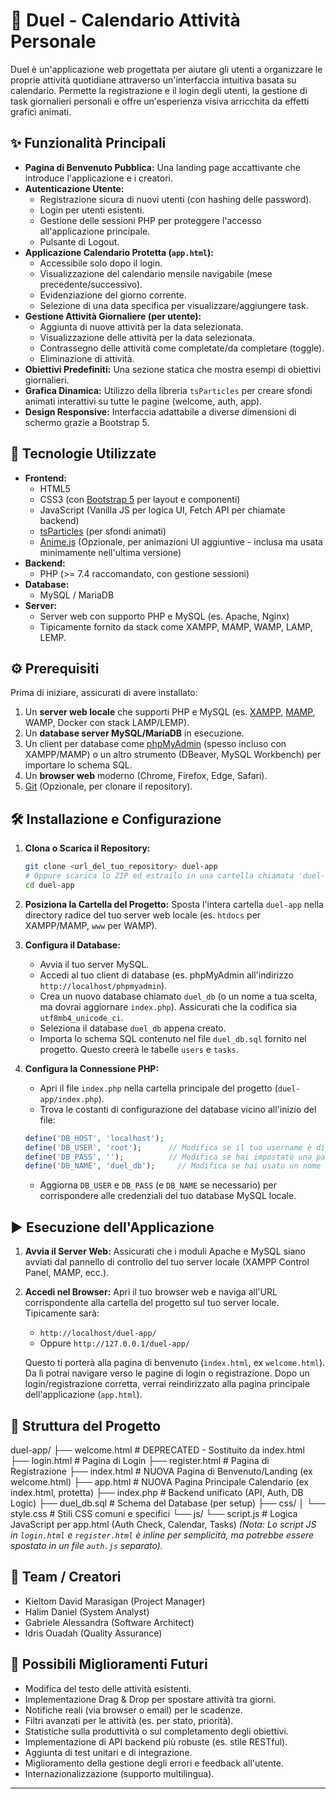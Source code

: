 
# 📅 Duel - Calendario Attività Personale

Duel è un'applicazione web progettata per aiutare gli utenti a organizzare le proprie attività quotidiane attraverso un'interfaccia intuitiva basata su calendario. Permette la registrazione e il login degli utenti, la gestione di task giornalieri personali e offre un'esperienza visiva arricchita da effetti grafici animati.

## ✨ Funzionalità Principali

*   **Pagina di Benvenuto Pubblica:** Una landing page accattivante che introduce l'applicazione e i creatori.
*   **Autenticazione Utente:**
    *   Registrazione sicura di nuovi utenti (con hashing delle password).
    *   Login per utenti esistenti.
    *   Gestione delle sessioni PHP per proteggere l'accesso all'applicazione principale.
    *   Pulsante di Logout.
*   **Applicazione Calendario Protetta (`app.html`):**
    *   Accessibile solo dopo il login.
    *   Visualizzazione del calendario mensile navigabile (mese precedente/successivo).
    *   Evidenziazione del giorno corrente.
    *   Selezione di una data specifica per visualizzare/aggiungere task.
*   **Gestione Attività Giornaliere (per utente):**
    *   Aggiunta di nuove attività per la data selezionata.
    *   Visualizzazione delle attività per la data selezionata.
    *   Contrassegno delle attività come completate/da completare (toggle).
    *   Eliminazione di attività.
*   **Obiettivi Predefiniti:** Una sezione statica che mostra esempi di obiettivi giornalieri.
*   **Grafica Dinamica:** Utilizzo della libreria `tsParticles` per creare sfondi animati interattivi su tutte le pagine (welcome, auth, app).
*   **Design Responsive:** Interfaccia adattabile a diverse dimensioni di schermo grazie a Bootstrap 5.

## 🚀 Tecnologie Utilizzate

*   **Frontend:**
    *   HTML5
    *   CSS3 (con [Bootstrap 5](https://getbootstrap.com/) per layout e componenti)
    *   JavaScript (Vanilla JS per logica UI, Fetch API per chiamate backend)
    *   [tsParticles](https://particles.js.org/) (per sfondi animati)
    *   [Anime.js](https://animejs.com/) (Opzionale, per animazioni UI aggiuntive - inclusa ma usata minimamente nell'ultima versione)
*   **Backend:**
    *   PHP (>= 7.4 raccomandato, con gestione sessioni)
*   **Database:**
    *   MySQL / MariaDB
*   **Server:**
    *   Server web con supporto PHP e MySQL (es. Apache, Nginx)
    *   Tipicamente fornito da stack come XAMPP, MAMP, WAMP, LAMP, LEMP.

## ⚙️ Prerequisiti

Prima di iniziare, assicurati di avere installato:

1.  Un **server web locale** che supporti PHP e MySQL (es. [XAMPP](https://www.apachefriends.org/), [MAMP](https://www.mamp.info/), WAMP, Docker con stack LAMP/LEMP).
2.  Un **database server MySQL/MariaDB** in esecuzione.
3.  Un client per database come [phpMyAdmin](https://www.phpmyadmin.net/) (spesso incluso con XAMPP/MAMP) o un altro strumento (DBeaver, MySQL Workbench) per importare lo schema SQL.
4.  Un **browser web** moderno (Chrome, Firefox, Edge, Safari).
5.  [Git](https://git-scm.com/) (Opzionale, per clonare il repository).

## 🛠️ Installazione e Configurazione

1.  **Clona o Scarica il Repository:**
    ```bash
    git clone <url_del_tuo_repository> duel-app
    # Oppure scarica lo ZIP ed estrailo in una cartella chiamata 'duel-app'
    cd duel-app
    ```

2.  **Posiziona la Cartella del Progetto:**
    Sposta l'intera cartella `duel-app` nella directory radice del tuo server web locale (es. `htdocs` per XAMPP/MAMP, `www` per WAMP).

3.  **Configura il Database:**
    *   Avvia il tuo server MySQL.
    *   Accedi al tuo client di database (es. phpMyAdmin all'indirizzo `http://localhost/phpmyadmin`).
    *   Crea un nuovo database chiamato `duel_db` (o un nome a tua scelta, ma dovrai aggiornare `index.php`). Assicurati che la codifica sia `utf8mb4_unicode_ci`.
    *   Seleziona il database `duel_db` appena creato.
    *   Importa lo schema SQL contenuto nel file `duel_db.sql` fornito nel progetto. Questo creerà le tabelle `users` e `tasks`.

4.  **Configura la Connessione PHP:**
    *   Apri il file `index.php` nella cartella principale del progetto (`duel-app/index.php`).
    *   Trova le costanti di configurazione del database vicino all'inizio del file:
      ```php
      define('DB_HOST', 'localhost');
      define('DB_USER', 'root');      // Modifica se il tuo username è diverso
      define('DB_PASS', '');          // Modifica se hai impostato una password
      define('DB_NAME', 'duel_db');     // Modifica se hai usato un nome diverso
      ```
    *   Aggiorna `DB_USER` e `DB_PASS` (e `DB_NAME` se necessario) per corrispondere alle credenziali del tuo database MySQL locale.

## ▶️ Esecuzione dell'Applicazione

1.  **Avvia il Server Web:** Assicurati che i moduli Apache e MySQL siano avviati dal pannello di controllo del tuo server locale (XAMPP Control Panel, MAMP, ecc.).
2.  **Accedi nel Browser:** Apri il tuo browser web e naviga all'URL corrispondente alla cartella del progetto sul tuo server locale. Tipicamente sarà:
    *   `http://localhost/duel-app/`
    *   Oppure `http://127.0.0.1/duel-app/`

    Questo ti porterà alla pagina di benvenuto (`index.html`, ex `welcome.html`). Da lì potrai navigare verso le pagine di login o registrazione. Dopo un login/registrazione corretta, verrai reindirizzato alla pagina principale dell'applicazione (`app.html`).

## 📁 Struttura del Progetto
duel-app/
├── welcome.html # DEPRECATED - Sostituito da index.html
├── login.html # Pagina di Login
├── register.html # Pagina di Registrazione
├── index.html # NUOVA Pagina di Benvenuto/Landing (ex welcome.html)
├── app.html # NUOVA Pagina Principale Calendario (ex index.html, protetta)
├── index.php # Backend unificato (API, Auth, DB Logic)
├── duel_db.sql # Schema del Database (per setup)
├── css/
│ └── style.css # Stili CSS comuni e specifici
└── js/
└── script.js # Logica JavaScript per app.html (Auth Check, Calendar, Tasks)
*(Nota: Lo script JS in `login.html` e `register.html` è inline per semplicità, ma potrebbe essere spostato in un file `auth.js` separato).*

## 👥 Team / Creatori

*   Kieltom David Marasigan (Project Manager)
*   Halim Daniel (System Analyst)
*   Gabriele Alessandra (Software Architect)
*   Idris Ouadah (Quality Assurance)

## 🔮 Possibili Miglioramenti Futuri

*   Modifica del testo delle attività esistenti.
*   Implementazione Drag & Drop per spostare attività tra giorni.
*   Notifiche reali (via browser o email) per le scadenze.
*   Filtri avanzati per le attività (es. per stato, priorità).
*   Statistiche sulla produttività o sul completamento degli obiettivi.
*   Implementazione di API backend più robuste (es. stile RESTful).
*   Aggiunta di test unitari e di integrazione.
*   Miglioramento della gestione degli errori e feedback all'utente.
*   Internazionalizzazione (supporto multilingua).

---